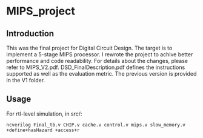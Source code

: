 # MIPS_project   
## Introduction   
This was the final project for Digital Circuit Design. The target is to implement a 5-stage MIPS processor. I rewrote the project to achive better performance and code readability. For details about the changes, please refer to MIPS_V2.pdf. DSD_FinalDescription.pdf defines the instructions supported as well as the evaluation metric. The previous version is provided in the V1 folder.   

## Usage
For rtl-level simulation, in src/:   
```
ncverilog Final_tb.v CHIP.v cache.v control.v mips.v slow_memory.v +define+hasHazard +access+r
```   
